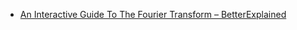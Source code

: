 - [An Interactive Guide To The Fourier Transform – BetterExplained](https://betterexplained.com/articles/an-interactive-guide-to-the-fourier-transform/)